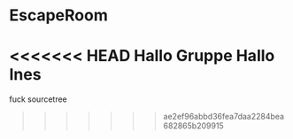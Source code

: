 # EscapeRoom

<<<<<<< HEAD
Hallo Gruppe
Hallo Ines
=======
fuck sourcetree

>>>>>>> ae2ef96abbd36fea7daa2284bea682865b209915
